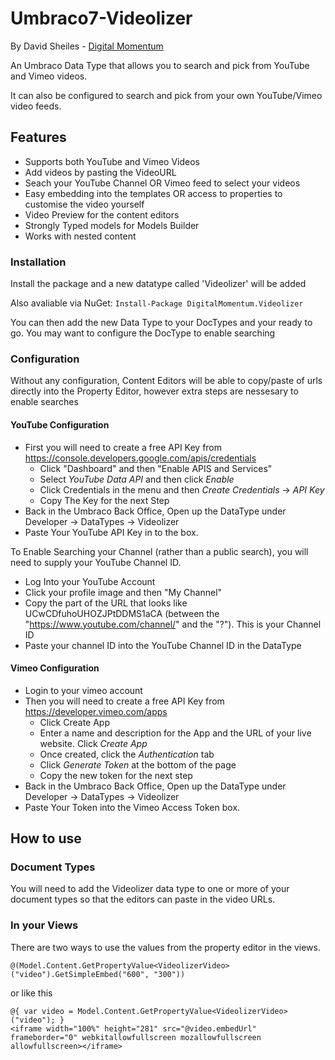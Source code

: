 # Umbraco7-Videolizer
By David Sheiles - [Digital Momentum](http://www.digitalmomentum.com.au)

An Umbraco Data Type that allows you to search and pick from YouTube and Vimeo videos. 

It can also be configured to search and pick from your own YouTube/Vimeo video feeds.


## Features
- Supports both YouTube and Vimeo Videos
- Add videos by pasting the VideoURL
- Seach your YouTube Channel OR Vimeo feed to select your videos
- Easy embedding into the templates OR access to properties to customise the video yourself
- Video Preview for the content editors
- Strongly Typed models for Models Builder
- Works with nested content


### Installation
Install the package and a new datatype called 'Videolizer' will be added

Also avaliable via NuGet: 
```Install-Package DigitalMomentum.Videolizer```

You can then add the new Data Type to your DocTypes and your ready to go. You may want to configure the DocType to enable searching

### Configuration
Without any configuration, Content Editors will be able to copy/paste of urls directly into the Property Editor, however extra steps are nessesary to enable searches

#### YouTube Configuration
- First you will need to create a free API Key from https://console.developers.google.com/apis/credentials  
  - Click "Dashboard" and then "Enable APIS and Services"
  - Select *YouTube Data API* and then click *Enable*
  - Click Credentials in the menu and then *Create Credentials* -> *API Key*
  - Copy The Key for the next Step
- Back in the Umbraco Back Office, Open up the DataType under Developer -> DataTypes -> Videolizer
- Paste Your YouTube API Key in to the box.

To Enable Searching your Channel (rather than a public search), you will need to supply your YouTube Channel ID.

- Log Into your YouTube Account
- Click your profile image and then "My Channel"
- Copy the part of the URL that looks like UCwCDfuhoUHOZJPtDDMS1aCA (between the "https://www.youtube.com/channel/" and the "?"). This is your Channel ID
- Paste your channel ID into the YouTube Channel ID in the DataType 

#### Vimeo Configuration
- Login to your vimeo account
- Then you will need to create a free API Key from https://developer.vimeo.com/apps
  - Click Create App
  - Enter a name and description for the App and the URL of your live website. Click *Create App*
  - Once created, click the *Authentication* tab
  - Click *Generate Token* at the bottom of the page
  - Copy the new token for the next step
- Back in the Umbraco Back Office, Open up the DataType under Developer -> DataTypes -> Videolizer
- Paste Your Token into the Vimeo Access Token box.


## How to use

### Document Types
You will need to add the Videolizer data type to one or more of your document types so that the
editors can paste in the video URLs.

### In your Views
There are two ways to use the values from the property editor in the views.

```
@(Model.Content.GetPropertyValue<VideolizerVideo>("video").GetSimpleEmbed("600", "300"))
```

or like this

```
@{ var video = Model.Content.GetPropertyValue<VideolizerVideo>("video"); }
<iframe width="100%" height="281" src="@video.embedUrl" frameborder="0" webkitallowfullscreen mozallowfullscreen allowfullscreen></iframe>
 ```

